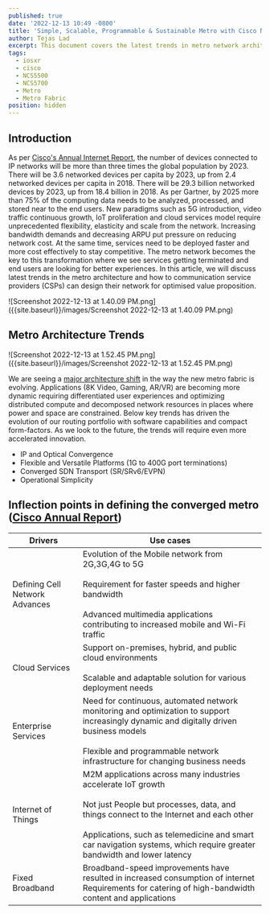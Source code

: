 ```yaml
---
published: true
date: '2022-12-13 10:49 -0800'
title: 'Simple, Scalable, Programmable & Sustainable Metro with Cisco NCS5500/NC5700'
author: Tejas Lad
excerpt: This document covers the latest trends in metro network architecture
tags:
  - iosxr
  - cisco
  - NCS5500
  - NCS5700
  - Metro
  - Metro Fabric
position: hidden
---
```

## Introduction

As per [Cisco's Annual Internet Report](https://www.cisco.com/c/en/us/solutions/collateral/executive-perspectives/annual-internet-report/white-paper-c11-741490.html), the number of devices connected to IP networks will be more than three times the global population by 2023. There will be 3.6 networked devices per capita by 2023, up from 2.4 networked devices per capita in 2018. There will be 29.3 billion networked devices by 2023, up from 18.4 billion in 2018. As per Gartner, by 2025 more than 75% of the computing data needs to be analyzed, processed, and stored near to the end users. New paradigms such as 5G introduction, video traffic continuous growth, IoT proliferation and cloud services model require unprecedented flexibility, elasticity and scale from the network. Increasing bandwidth demands and decreasing ARPU put pressure on reducing network cost. At the same time, services need to be deployed faster and more cost effectively to stay competitive. The metro network becomes the key to this transformation where we see services getting terminated and end users are looking for better experiences. In this article, we will discuss latest trends in the metro architecture and how to communication service providers (CSPs) can design their network for optimised value proposition.  

![Screenshot 2022-12-13 at 1.40.09 PM.png]({{site.baseurl}}/images/Screenshot 2022-12-13 at 1.40.09 PM.png)

## Metro Architecture Trends

![Screenshot 2022-12-13 at 1.52.45 PM.png]({{site.baseurl}}/images/Screenshot 2022-12-13 at 1.52.45 PM.png)

We are seeing a [major architecture shift](https://blogs.cisco.com/sp/catching-the-next-wave-of-innovation-in-routing-and-automation) in the way the new metro fabric is evolving. Applications (8K Video, Gaming, AR/VR) are becoming more dynamic requiring differentiated user experiences and optimizing distributed compute and decomposed network resources in places where power and space are constrained. Below key trends has driven the evolution of our routing portfolio with software capabilities and compact form-factors. As we look to the future, the trends will require even more accelerated innovation.

- IP and Optical Convergence
- Flexible and Versatile Platforms (1G to 400G port terminations)
- Converged SDN Transport (SR/SRv6/EVPN)
- Operational Simplicity


## Inflection points in defining the converged metro ([Cisco Annual Report](https://www.cisco.com/c/en/us/solutions/collateral/executive-perspectives/annual-internet-report/white-paper-c11-741490.html))

| Drivers                        | Use cases                                                                                                                                                                                                                                                                                 |
|--------------------------------|-------------------------------------------------------------------------------------------------------------------------------------------------------------------------------------------------------------------------------------------------------------------------------------------|
| Defining Cell Network Advances | Evolution of the Mobile network from 2G,3G,4G to 5G<br><br>Requirement for faster speeds and higher bandwidth<br><br>Advanced multimedia applications contributing to increased mobile and Wi-Fi traffic                                                                                  |
| Cloud Services                 | Support on-premises, hybrid, and public cloud environments<br><br>Scalable and adaptable solution for various deployment needs                                                                                                                                                            |
| Enterprise Services            | Need for continuous, automated network monitoring and optimization to support increasingly dynamic and digitally driven business models<br><br>Flexible and programmable network infrastructure for changing business needs                                                               |
| Internet of Things             | M2M applications across many industries accelerate IoT growth<br><br>Not just People but processes, data, and things connect to the Internet and each other<br><br>Applications, such as telemedicine and smart car navigation systems, which require greater bandwidth and lower latency |
| Fixed Broadband                | Broadband-speed improvements have resulted in increased consumption of internet<br>Requirements for catering of high-bandwidth content and applications<br>                                                                                                                               |




